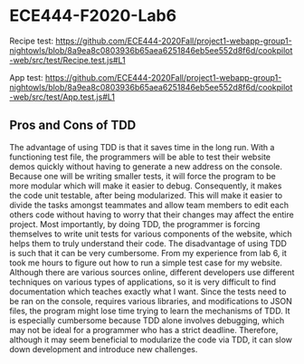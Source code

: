 # ECE444-F2020-Lab6
Recipe test: 
https://github.com/ECE444-2020Fall/project1-webapp-group1-nightowls/blob/8a9ea8c0803936b65aea6251846eb5ee552d8f6d/cookpilot-web/src/test/Recipe.test.js#L1

App test: 
https://github.com/ECE444-2020Fall/project1-webapp-group1-nightowls/blob/8a9ea8c0803936b65aea6251846eb5ee552d8f6d/cookpilot-web/src/test/App.test.js#L1

## Pros and Cons of TDD
The advantage of using TDD is that it saves time in the long run. With a functioning test file, the programmers will be able to test their website demos quickly without having to generate a new address on the console. Because one will be writing smaller tests, it will force the program to be more modular which will make it easier to debug. Consequently, it makes the code unit testable, after being modularized. This will make it easier to divide the tasks amongst teammates and allow team members to edit each others code without having to worry that their changes may affect the entire project. Most importantly, by doing TDD, the programmer is forcing themselves to write unit tests for various components of the website, which helps them to truly understand their code.
The disadvantage of using TDD is such that it can be very cumbersome. From my experience from lab 6, it took me hours to figure out how to run a simple test case for my website. Although there are various sources online, different developers use different techniques on various types of applications, so it is very difficult to find documentation which teaches exactly what I want. Since the tests need to be ran on the console, requires various libraries, and modifications to JSON files, the program might lose time trying to learn the mechanisms of TDD. It is especially cumbersome because TDD alone involves debugging, which may not be ideal for a programmer who has a strict deadline. Therefore, although it may seem beneficial to modularize the code via TDD, it can slow down development and introduce new challenges.

